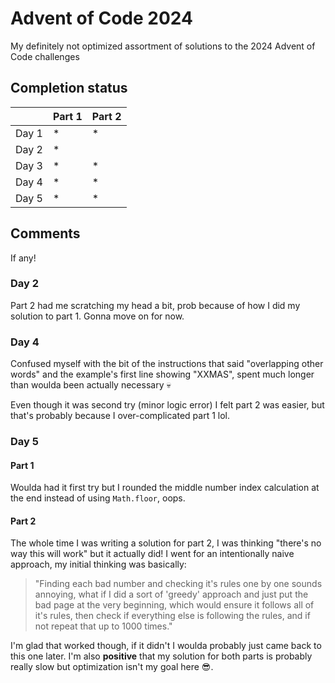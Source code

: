 # Advent of Code 2024

My definitely not optimized assortment of solutions to the 2024 Advent of Code challenges

## Completion status


|       | Part 1 | Part 2 |
|-------|--------|--------|
| Day 1 |    *   |    *   |
| Day 2 |    *   |        |
| Day 3 |    *   |    *   |
| Day 4 |    *   |    *   |
| Day 5 |    *   |    *   |


## Comments

If any!

### Day 2 

Part 2 had me scratching my head a bit, prob because of how I did my solution to part 1. Gonna move on for now.

### Day 4

Confused myself with the bit of the instructions that said "overlapping other words" and the example's first line showing "XXMAS", spent much longer than woulda been actually necessary 💀

Even though it was second try (minor logic error) I felt part 2 was easier, but that's probably because I over-complicated part 1 lol.

### Day 5

#### Part 1

Woulda had it first try but I rounded the middle number index calculation at the end instead of using `Math.floor`, oops.

#### Part 2

The whole time I was writing a solution for part 2, I was thinking "there's no way this will work" but it actually did! I went for an intentionally naive approach, my initial thinking was basically:
> "Finding each bad number and checking it's rules one by one sounds annoying, what if I did a sort of 'greedy' approach and just put the bad page at the very beginning, which would ensure it follows all of it's rules, then check if everything else is following the rules, and if not repeat that up to 1000 times."

I'm glad that worked though, if it didn't I woulda probably just came back to this one later. I'm also **positive** that my solution for both parts is probably really slow but optimization isn't my goal here 😎.
